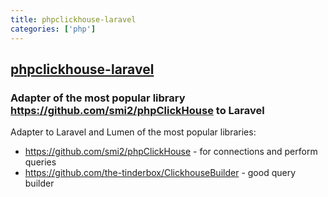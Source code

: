 ```yaml
---
title: phpclickhouse-laravel
categories: ['php']
---
```

## [phpclickhouse-laravel](https://github.com/glushkovds/phpclickhouse-laravel)

### Adapter of the most popular library https://github.com/smi2/phpClickHouse to Laravel


Adapter to Laravel and Lumen of the most popular libraries:

- https://github.com/smi2/phpClickHouse - for connections and perform queries
- https://github.com/the-tinderbox/ClickhouseBuilder - good query builder
